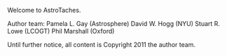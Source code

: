 Welcome to AstroTaches.

Author team:
  Pamela L. Gay (Astrosphere)
  David W. Hogg (NYU)
  Stuart R. Lowe (LCOGT)
  Phil Marshall (Oxford)

Until further notice, all content is Copyright 2011 the author team.

